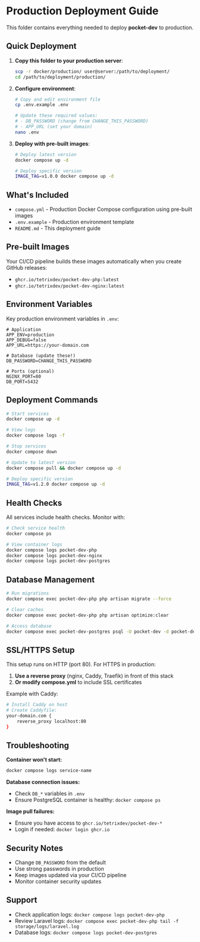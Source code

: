 # Production Deployment Guide

This folder contains everything needed to deploy **pocket-dev** to production.

## Quick Deployment

1. **Copy this folder to your production server**:
   ```bash
   scp -r docker/production/ user@server:/path/to/deployment/
   cd /path/to/deployment/production/
   ```

2. **Configure environment**:
   ```bash
   # Copy and edit environment file
   cp .env.example .env
   
   # Update these required values:
   # - DB_PASSWORD (change from CHANGE_THIS_PASSWORD)
   # - APP_URL (set your domain)
   nano .env
   ```

3. **Deploy with pre-built images**:
   ```bash
   # Deploy latest version
   docker compose up -d
   
   # Deploy specific version
   IMAGE_TAG=v1.0.0 docker compose up -d
   ```

## What's Included

- `compose.yml` - Production Docker Compose configuration using pre-built images
- `.env.example` - Production environment template
- `README.md` - This deployment guide

## Pre-built Images

Your CI/CD pipeline builds these images automatically when you create GitHub releases:

- `ghcr.io/tetrixdev/pocket-dev-php:latest`
- `ghcr.io/tetrixdev/pocket-dev-nginx:latest`

## Environment Variables

Key production environment variables in `.env`:

```env
# Application
APP_ENV=production
APP_DEBUG=false
APP_URL=https://your-domain.com

# Database (update these!)
DB_PASSWORD=CHANGE_THIS_PASSWORD

# Ports (optional)
NGINX_PORT=80
DB_PORT=5432
```

## Deployment Commands

```bash
# Start services
docker compose up -d

# View logs
docker compose logs -f

# Stop services
docker compose down

# Update to latest version
docker compose pull && docker compose up -d

# Deploy specific version
IMAGE_TAG=v1.2.0 docker compose up -d
```

## Health Checks

All services include health checks. Monitor with:

```bash
# Check service health
docker compose ps

# View container logs
docker compose logs pocket-dev-php
docker compose logs pocket-dev-nginx
docker compose logs pocket-dev-postgres
```

## Database Management

```bash
# Run migrations
docker compose exec pocket-dev-php php artisan migrate --force

# Clear caches
docker compose exec pocket-dev-php php artisan optimize:clear

# Access database
docker compose exec pocket-dev-postgres psql -U pocket-dev -d pocket-dev
```

## SSL/HTTPS Setup

This setup runs on HTTP (port 80). For HTTPS in production:

1. **Use a reverse proxy** (nginx, Caddy, Traefik) in front of this stack
2. **Or modify compose.yml** to include SSL certificates

Example with Caddy:
```bash
# Install Caddy on host
# Create Caddyfile:
your-domain.com {
    reverse_proxy localhost:80
}
```

## Troubleshooting

**Container won't start:**
```bash
docker compose logs service-name
```

**Database connection issues:**
- Check `DB_*` variables in `.env`
- Ensure PostgreSQL container is healthy: `docker compose ps`

**Image pull failures:**
- Ensure you have access to `ghcr.io/tetrixdev/pocket-dev-*`
- Login if needed: `docker login ghcr.io`

## Security Notes

- Change `DB_PASSWORD` from the default
- Use strong passwords in production
- Keep images updated via your CI/CD pipeline
- Monitor container security updates

## Support

- Check application logs: `docker compose logs pocket-dev-php`
- Review Laravel logs: `docker compose exec pocket-dev-php tail -f storage/logs/laravel.log`
- Database logs: `docker compose logs pocket-dev-postgres`